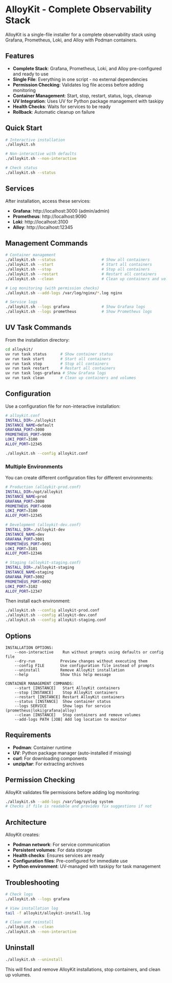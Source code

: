 # AlloyKit - Complete Observability Stack

AlloyKit is a single-file installer for a complete observability stack using Grafana, Prometheus, Loki, and Alloy with Podman containers.

## Features

- **Complete Stack**: Grafana, Prometheus, Loki, and Alloy pre-configured and ready to use
- **Single File**: Everything in one script - no external dependencies
- **Permission Checking**: Validates log file access before adding monitoring
- **Container Management**: Start, stop, restart, status, logs, cleanup
- **UV Integration**: Uses UV for Python package management with taskipy
- **Health Checks**: Waits for services to be ready
- **Rollback**: Automatic cleanup on failure

## Quick Start

```bash
# Interactive installation
./alloykit.sh

# Non-interactive with defaults
./alloykit.sh --non-interactive

# Check status
./alloykit.sh --status
```

## Services

After installation, access these services:

- **Grafana**: http://localhost:3000 (admin/admin)
- **Prometheus**: http://localhost:9090
- **Loki**: http://localhost:3100
- **Alloy**: http://localhost:12345

## Management Commands

```bash
# Container management
./alloykit.sh --status                    # Show all containers
./alloykit.sh --start                     # Start all containers
./alloykit.sh --stop                      # Stop all containers
./alloykit.sh --restart                   # Restart all containers
./alloykit.sh --clean                     # Clean up containers and volumes

# Log monitoring (with permission checks)
./alloykit.sh --add-logs /var/log/nginx/*.log nginx

# Service logs
./alloykit.sh --logs grafana              # Show Grafana logs
./alloykit.sh --logs prometheus           # Show Prometheus logs
```

## UV Task Commands

From the installation directory:

```bash
cd alloykit/
uv run task status      # Show container status
uv run task start       # Start all containers
uv run task stop        # Stop all containers
uv run task restart     # Restart all containers
uv run task logs-grafana # Show Grafana logs
uv run task clean       # Clean up containers and volumes
```

## Configuration

Use a configuration file for non-interactive installation:

```bash
# alloykit.conf
INSTALL_DIR=./alloykit
INSTANCE_NAME=default
GRAFANA_PORT=3000
PROMETHEUS_PORT=9090
LOKI_PORT=3100
ALLOY_PORT=12345
```

```bash
./alloykit.sh --config alloykit.conf
```

### Multiple Environments

You can create different configuration files for different environments:

```bash
# Production (alloykit-prod.conf)
INSTALL_DIR=/opt/alloykit
INSTANCE_NAME=prod
GRAFANA_PORT=3000
PROMETHEUS_PORT=9090
LOKI_PORT=3100
ALLOY_PORT=12345

# Development (alloykit-dev.conf)
INSTALL_DIR=./alloykit-dev
INSTANCE_NAME=dev
GRAFANA_PORT=3001
PROMETHEUS_PORT=9091
LOKI_PORT=3101
ALLOY_PORT=12346

# Staging (alloykit-staging.conf)
INSTALL_DIR=./alloykit-staging
INSTANCE_NAME=staging
GRAFANA_PORT=3002
PROMETHEUS_PORT=9092
LOKI_PORT=3102
ALLOY_PORT=12347
```

Then install each environment:
```bash
./alloykit.sh --config alloykit-prod.conf
./alloykit.sh --config alloykit-dev.conf
./alloykit.sh --config alloykit-staging.conf
```

## Options

```
INSTALLATION OPTIONS:
    --non-interactive    Run without prompts using defaults or config file
    --dry-run           Preview changes without executing them
    --config FILE       Use configuration file instead of prompts
    --uninstall         Remove AlloyKit installation
    --help              Show this help message

CONTAINER MANAGEMENT COMMANDS:
    --start [INSTANCE]   Start AlloyKit containers
    --stop [INSTANCE]    Stop AlloyKit containers
    --restart [INSTANCE] Restart AlloyKit containers
    --status [INSTANCE]  Show container status
    --logs SERVICE       Show logs for service (prometheus|loki|grafana|alloy)
    --clean [INSTANCE]   Stop containers and remove volumes
    --add-logs PATH [JOB] Add log location to monitor
```

## Requirements

- **Podman**: Container runtime
- **UV**: Python package manager (auto-installed if missing)
- **curl**: For downloading components
- **unzip/tar**: For extracting archives

## Permission Checking

AlloyKit validates file permissions before adding log monitoring:

```bash
./alloykit.sh --add-logs /var/log/syslog system
# Checks if file is readable and provides fix suggestions if not
```

## Architecture

AlloyKit creates:
- **Podman network**: For service communication
- **Persistent volumes**: For data storage
- **Health checks**: Ensures services are ready
- **Configuration files**: Pre-configured for immediate use
- **Python environment**: UV-managed with taskipy for task management

## Troubleshooting

```bash
# Check logs
./alloykit.sh --logs grafana

# View installation log
tail -f alloykit/alloykit-install.log

# Clean and reinstall
./alloykit.sh --clean
./alloykit.sh --non-interactive
```

## Uninstall

```bash
./alloykit.sh --uninstall
```

This will find and remove AlloyKit installations, stop containers, and clean up volumes.